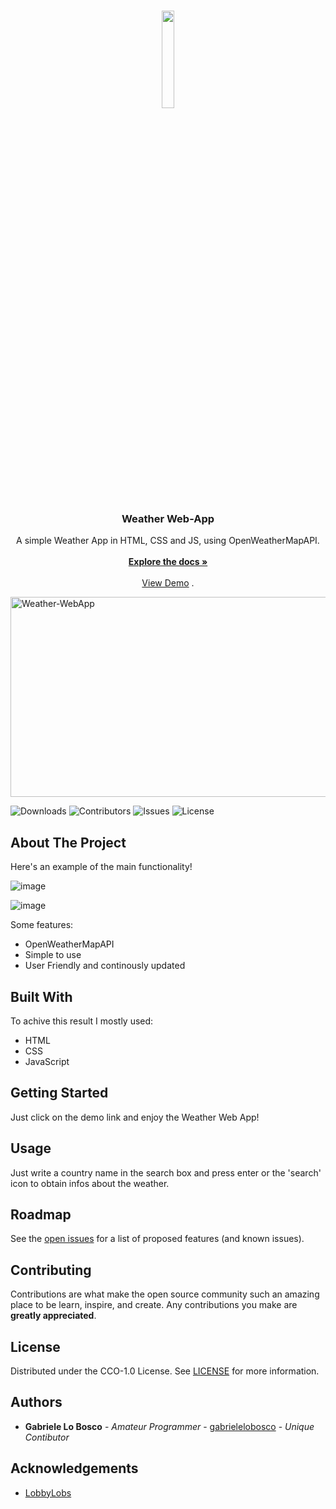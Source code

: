 <br/>
<p align="center">
  <a href="https://github.com/gabrielelobosco/Weather-WebApp">
     <image src="https://github.com/gabrielelobosco/Weather-WebApp/assets/54267726/c605fc17-d08d-4947-866e-5ccd2b41db2c" style="width:20%;height:20%">
  </a>

  <h3 align="center">Weather Web-App</h3>

  <p align="center">
    A simple Weather App in HTML, CSS and JS, using OpenWeatherMapAPI.
    <br/>
    <br/>
    <a href="https://github.com/gabrielelobosco/Weather-WebApp"><strong>Explore the docs »</strong></a>
    <br/>
    <br/>
    <a href="https://gabrielelobosco.github.io/Weather-WebApp">View Demo</a>
    .
  </p>
</p>

<img src="https://socialify.git.ci/gabrielelobosco/Weather-WebApp/image?font=Raleway&language=1&name=1&owner=1&pattern=Plus&stargazers=1&theme=Dark" alt="Weather-WebApp" width="640" height="320"/>
  
![Downloads](https://img.shields.io/github/downloads/gabrielelobosco/Weather-WebApp/total) ![Contributors](https://img.shields.io/github/contributors/gabrielelobosco/Weather-WebApp?color=dark-green) ![Issues](https://img.shields.io/github/issues/gabrielelobosco/Weather-WebApp) ![License](https://img.shields.io/github/license/gabrielelobosco/Weather-WebApp) 

## About The Project

Here's an example of the main functionality! 

![image](https://github.com/gabrielelobosco/Weather-WebApp/assets/54267726/176acf8d-9adb-4e7d-b151-c3ec7d851e44)

![image](https://github.com/gabrielelobosco/Weather-WebApp/assets/54267726/c398d63d-3a37-4195-83e2-b45bed2a43d9)

Some features:

* OpenWeatherMapAPI
* Simple to use
* User Friendly and continously updated

## Built With

To achive this result I mostly used:

* HTML
* CSS
* JavaScript

## Getting Started

Just click on the demo link and enjoy the Weather Web App!

## Usage

Just write a country name in the search box and press enter or the 'search' icon to obtain infos about the weather.

## Roadmap

See the [open issues](https://github.com/gabrielelobosco/Weather-WebApp/issues) for a list of proposed features (and known issues).

## Contributing

Contributions are what make the open source community such an amazing place to be learn, inspire, and create. Any contributions you make are **greatly appreciated**.

## License

Distributed under the CCO-1.0 License. See [LICENSE](https://github.com/gabrielelobosco/Weather-WebApp/blob/main/LICENSE.md) for more information.

## Authors

* **Gabriele Lo Bosco** - *Amateur Programmer* - [gabrielelobosco](https://github.com/gabrielelobosco/) - *Unique Contibutor*

## Acknowledgements

* [LobbyLobs](https://github.com/gabrielelobosco/)
